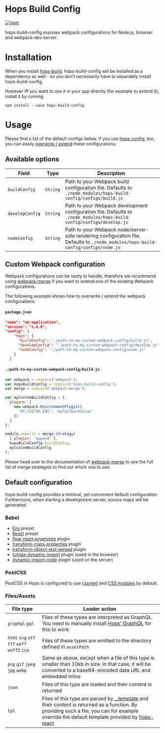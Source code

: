 # Hops Build Config

[![npm](https://img.shields.io/npm/v/hops-build-config.svg)](https://www.npmjs.com/package/hops-build-config)

hops-build-config exposes webpack configurations for Node.js, browser and webpack-dev-server.

# Installation
When you install [hops-build](https://github.com/xing/hops/tree/master/packages/build), hops-build-config will be installed as a dependency as well - so you don't necessarily have to separately install hops-build-config.

However iff you want to use it in your app directly (for example to extend it), install it by running

```
npm install --save hops-build-config
```

# Usage

Please find a list of the default configs below. If you use [hops-config](https://github.com/xing/hops/tree/master/packages/config), too, you can easily [overwrite / extend](#overwrite-configs-via-packagejson) these configurations.

## Available options
| Field | Type | Description |
|-------|------|-------------|
| `buildConfig` | `String` | Path to your Webpack build configuration file. Defaults to `./node_modules/hops-build-config/configs/build.js` |
| `developConfig` | `String` | Path to your Webpack development configuration file. Defaults to `./node_modules/hops-build-config/configs/develop.js` |
| `nodeConfig` | `String` | Path to your Webpack node/server-side rendering configuration file. Defaults to `./node_modules/hops-build-config/configs/node.js` |


## Custom Webpack configuration
Webpack configurations can be nasty to handle, therefore we recommend using [webpack-merge](https://www.npmjs.com/package/webpack-merge) if you want to extend one of the existing Webpack configurations.

The following example shows how to overwrite / extend the webpack configurations:

#### `package.json`
``` JSON
"name": "my-application",
"version": "1.0.0",
"config": {
    "hops": {
      "buildConfig": "./path-to-my-custom-webpack-config/build.js",
      "developConfig": "./path-to-my-custom-webpack-config/develop.js",
      "nodeConfig": "./path-to-my-custom-webpack-config/node.js"
    }
  }
```

#### `./path-to-my-custom-webpack-config/build.js`
```javascript
var webpack = require('webpack');
var hopsBuildConfig = require('hops-build-config');
var merge = require('webpack-merge');

var myCustomBuildConfig = {
  plugins: [
    new webpack.EnvironmentPlugin({
      'MY_CUSTOM_ENV': 'myFallbackValue'
    })
  ]
};

module.exports = merge.strategy(
  { plugins: 'append' },
  hopsBuildConfig.buildConfig,
  myCustomBuildConfig
);
```

Please head over to the documentation of [webpack-merge](https://www.npmjs.com/package/webpack-merge) to see the full list of merge strategies to find out which one to use.


## Default configuration

hops-build-config provides a minimal, yet convenient default configuration. Furthermore, when starting a development server, source maps will be generated.

### Babel
- [Env](http://babeljs.io/docs/plugins/preset-env/) preset
- [React](https://www.npmjs.com/package/babel-preset-react) preset
- [flow-react-proptypes](https://www.npmjs.com/package/babel-plugin-flow-react-proptypes) plugin
- [transform-class-properties](https://www.npmjs.com/package/babel-plugin-transform-class-properties) plugin
- [transform-object-rest-spread](https://www.npmjs.com/package/babel-plugin-transform-object-rest-spread) plugin
- [syntax-dynamic-import](https://www.npmjs.com/package/babel-plugin-syntax-dynamic-import) plugin (used in the browser)
- [dynamic-import-node](https://www.npmjs.com/package/babel-plugin-dynamic-import-node) plugin (used on the server)

### PostCSS

PostCSS in Hops is configured to use [cssnext](http://cssnext.io/) and [CSS modules](https://github.com/css-modules/css-modules) by default.

### Files/Assets

| File type | Loader action |
|-----------|---------------|
| `graphql` `gql` | Files of these types are interpreted as GraphQL. You need to manually install [Hops' GraphQL](https://www.npmjs.com/package/hops-graphql) for this to work |
| `html` `svg` `otf` `ttf` `woff` `woff2` `ico` | Files of these types are emitted to the directory defined in `assetPath` |
| `png` `gif` `jpeg` `jpg` `webp` | Same as above, except when a file of this type is smaller than 10kb in size. In that case, it will be converted to a base64-encoded data URL and embedded inline |
| `json` | Files of this type are loaded and their content is returned |
| `tpl` | Files of this type are parsed by [_.template](https://lodash.com/docs/4.17.4#template) and their content is returned as a function. By providing such a file, you can for example override the default template provided by [hops-react](https://www.npmjs.com/package/hops-react) |
